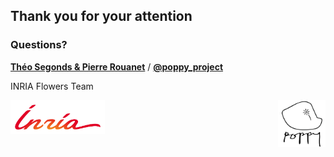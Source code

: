 ## Thank you for your attention

### Questions?

__[Théo Segonds & Pierre Rouanet][website]__ / __[@poppy_project][twitter]__

INRIA Flowers Team

<img src="pictures/inria.png" style="border-style: none" align="left" width="30%" />
<img src="pictures/poppy_logo_2.png" style="border-style: none"  align="right" width="15%" />


[website]: https://poppy-project.org
[twitter]: https://twitter.com/poppy_project
